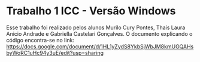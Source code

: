 # Trabalho 1 ICC - Versão Windows
Esse trabalho foi realizado pelos alunos Murilo Cury Pontes, Thaís Laura Anicio Andrade e Gabriella Castelari Gonçalves. O documento explicando o código encontra-se no link: https://docs.google.com/document/d/1HL1yZydS8YkbSjWbJM8kmUGQAHsbyWoRC1uHc94y3uE/edit?usp=sharing
